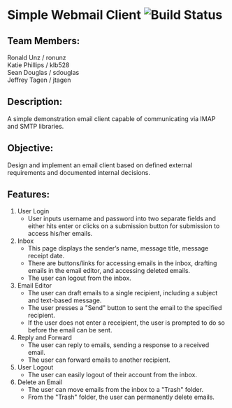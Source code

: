 #     Simple Webmail Client ![Build Status](https://app.travis-ci.com/Intro-to-SE-Lab-Fall-21-Section-2/Group7.svg?branch=master)

## Team Members: 
Ronald Unz / ronunz <br />
Katie Phillips / klb528 <br />
Sean Douglas / sdouglas <br />
Jeffrey Tagen / jtagen <br />


## Description: 

A simple demonstration email client capable of communicating via IMAP and SMTP libraries. <br />



## Objective: 
Design and implement an email client based on defined external requirements and documented internal decisions. <br />


## Features: 
1. User Login
   - User inputs username and password into two separate fields and either hits enter or clicks on a submission button for submission to access his/her emails. 
2. Inbox
   - This page displays the sender’s name, message title, message receipt date.  
   - There are buttons/links for accessing emails in the inbox, drafting emails in the email editor, and accessing deleted emails.
   - The user can logout from the inbox.
3. Email Editor
   - The user can draft emails to a single recipient, including a subject and text-based message. 
   - The user presses a "Send" button to sent the email to the specified recipient. 
   - If the user does not enter a receipient, the user is prompted to do so before the email can be sent. 
4. Reply and Forward
   - The user can reply to emails, sending a response to a received email.
   - The user can forward emails to another recipient.
5. User Logout
   - The user can easily logout of their account from the inbox. 
6. Delete an Email
   - The user can move emails from the inbox to a "Trash" folder.
   - From the "Trash" folder, the user can permanently delete emails. 
